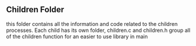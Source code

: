 ## Children Folder
this folder contains all the information and code related to the children processes. Each child has its own folder, children.c  and     children.h  group all of the children function for an easier to use library in main
